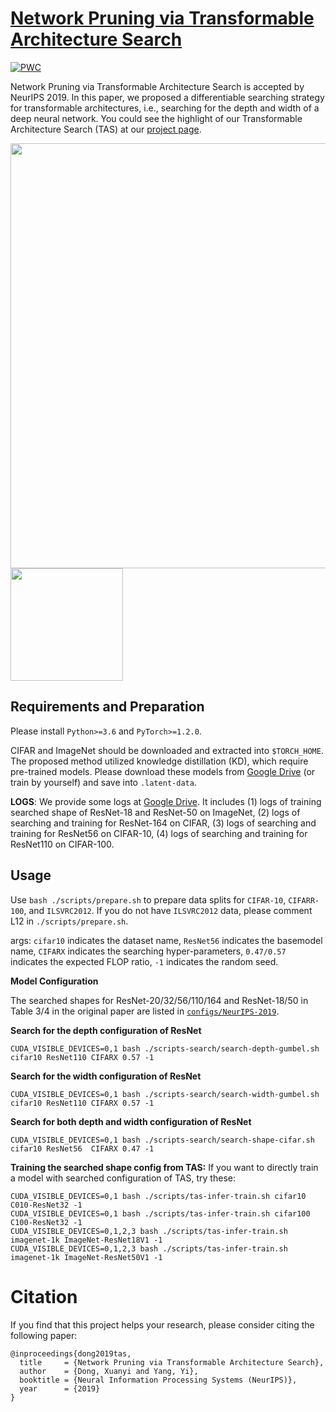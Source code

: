 # [Network Pruning via Transformable Architecture Search](https://arxiv.org/abs/1905.09717)

[![PWC](https://img.shields.io/endpoint.svg?url=https://paperswithcode.com/badge/network-pruning-via-transformable/network-pruning-on-cifar-100)](https://paperswithcode.com/sota/network-pruning-on-cifar-100?p=network-pruning-via-transformable)

Network Pruning via Transformable Architecture Search is accepted by NeurIPS 2019.
In this paper, we proposed a differentiable searching strategy for transformable architectures, i.e., searching for the depth and width of a deep neural network.
You could see the highlight of our Transformable Architecture Search (TAS) at our [project page](https://xuanyidong.com/assets/projects/NeurIPS-2019-TAS.html).

<p float="left">
<img src="https://d-x-y.github.com/resources/paper-icon/NIPS-2019-TAS.png" width="680px"/>
<img src="https://d-x-y.github.com/resources/videos/NeurIPS-2019-TAS/TAS-arch.gif?raw=true" width="180px"/>
</p>


## Requirements and Preparation

Please install `Python>=3.6` and `PyTorch>=1.2.0`.

CIFAR and ImageNet should be downloaded and extracted into `$TORCH_HOME`.
The proposed method utilized knowledge distillation (KD), which require pre-trained models. Please download these models from [Google Drive](https://drive.google.com/open?id=1ANmiYEGX-IQZTfH8w0aSpj-Wypg-0DR-) (or train by yourself) and save into `.latent-data`.

**LOGS**:
We provide some logs at [Google Drive](https://drive.google.com/open?id=1_qUY4DTtuW_l6ZonynQAC9ttqy35fxZ-). It includes (1) logs of training searched shape of ResNet-18 and ResNet-50 on ImageNet, (2) logs of searching and training for ResNet-164 on CIFAR, (3) logs of searching and training for ResNet56 on CIFAR-10, (4) logs of searching and training for ResNet110 on CIFAR-100.

## Usage

Use `bash ./scripts/prepare.sh` to prepare data splits for `CIFAR-10`, `CIFARR-100`, and `ILSVRC2012`.
If you do not have `ILSVRC2012` data, please comment L12 in `./scripts/prepare.sh`.

args: `cifar10` indicates the dataset name, `ResNet56` indicates the basemodel name, `CIFARX` indicates the searching hyper-parameters, `0.47/0.57` indicates the expected FLOP ratio, `-1` indicates the random seed.

**Model Configuration**

The searched shapes for ResNet-20/32/56/110/164 and ResNet-18/50 in Table 3/4 in the original paper are listed in [`configs/NeurIPS-2019`](https://github.com/D-X-Y/AutoDL-Projects/tree/master/configs/NeurIPS-2019).

**Search for the depth configuration of ResNet**
```
CUDA_VISIBLE_DEVICES=0,1 bash ./scripts-search/search-depth-gumbel.sh cifar10 ResNet110 CIFARX 0.57 -1
```

**Search for the width configuration of ResNet**
```
CUDA_VISIBLE_DEVICES=0,1 bash ./scripts-search/search-width-gumbel.sh cifar10 ResNet110 CIFARX 0.57 -1
```

**Search for both depth and width configuration of ResNet**
```
CUDA_VISIBLE_DEVICES=0,1 bash ./scripts-search/search-shape-cifar.sh cifar10 ResNet56  CIFARX 0.47 -1
```

**Training the searched shape config from TAS:**
If you want to directly train a model with searched configuration of TAS, try these:
```
CUDA_VISIBLE_DEVICES=0,1 bash ./scripts/tas-infer-train.sh cifar10  C010-ResNet32 -1
CUDA_VISIBLE_DEVICES=0,1 bash ./scripts/tas-infer-train.sh cifar100 C100-ResNet32 -1
CUDA_VISIBLE_DEVICES=0,1,2,3 bash ./scripts/tas-infer-train.sh imagenet-1k ImageNet-ResNet18V1 -1
CUDA_VISIBLE_DEVICES=0,1,2,3 bash ./scripts/tas-infer-train.sh imagenet-1k ImageNet-ResNet50V1 -1
```


# Citation

If you find that this project helps your research, please consider citing the following paper:
```
@inproceedings{dong2019tas,
  title     = {Network Pruning via Transformable Architecture Search},
  author    = {Dong, Xuanyi and Yang, Yi},
  booktitle = {Neural Information Processing Systems (NeurIPS)},
  year      = {2019}
}
```
